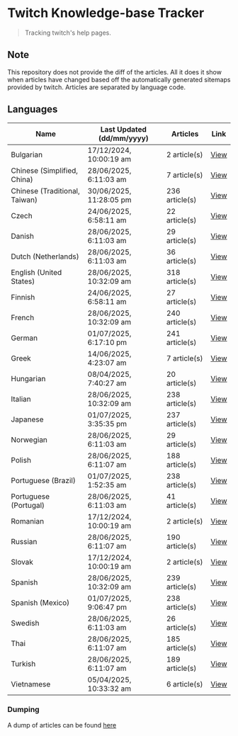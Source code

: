 # Twitch Knowledge-base Tracker
> Tracking twitch's help pages. 

## Note
This repository does not provide the diff of the articles. All it does it show when articles have changed based
off the automatically generated sitemaps provided by twitch. Articles are separated by language code.

## Languages

| Name                          | Last Updated (dd/mm/yyyy) | Articles       | Link                   |
|-------------------------------|---------------------------|----------------|------------------------|
| Bulgarian                     | 17/12/2024, 10:00:19 am   | 2 article(s)   | [View](docs/bg.md)     |
| Chinese (Simplified, China)   | 28/06/2025, 6:11:03 am    | 7 article(s)   | [View](docs/zh_CN.md)  |
| Chinese (Traditional, Taiwan) | 30/06/2025, 11:28:05 pm   | 236 article(s) | [View](docs/zh_TW.md)  |
| Czech                         | 24/06/2025, 6:58:11 am    | 22 article(s)  | [View](docs/cs.md)     |
| Danish                        | 28/06/2025, 6:11:03 am    | 29 article(s)  | [View](docs/da.md)     |
| Dutch (Netherlands)           | 28/06/2025, 6:11:03 am    | 36 article(s)  | [View](docs/nl_NL.md)  |
| English (United States)       | 28/06/2025, 10:32:09 am   | 318 article(s) | [View](docs/en_US.md)  |
| Finnish                       | 24/06/2025, 6:58:11 am    | 27 article(s)  | [View](docs/fi.md)     |
| French                        | 28/06/2025, 10:32:09 am   | 240 article(s) | [View](docs/fr.md)     |
| German                        | 01/07/2025, 6:17:10 pm    | 241 article(s) | [View](docs/de.md)     |
| Greek                         | 14/06/2025, 4:23:07 am    | 7 article(s)   | [View](docs/el.md)     |
| Hungarian                     | 08/04/2025, 7:40:27 am    | 20 article(s)  | [View](docs/hu.md)     |
| Italian                       | 28/06/2025, 10:32:09 am   | 238 article(s) | [View](docs/it.md)     |
| Japanese                      | 01/07/2025, 3:35:35 pm    | 237 article(s) | [View](docs/ja.md)     |
| Norwegian                     | 28/06/2025, 6:11:03 am    | 29 article(s)  | [View](docs/no.md)     |
| Polish                        | 28/06/2025, 6:11:07 am    | 188 article(s) | [View](docs/pl.md)     |
| Portuguese (Brazil)           | 01/07/2025, 1:52:35 am    | 238 article(s) | [View](docs/pt_BR.md)  |
| Portuguese (Portugal)         | 28/06/2025, 6:11:03 am    | 41 article(s)  | [View](docs/pt_PT.md)  |
| Romanian                      | 17/12/2024, 10:00:19 am   | 2 article(s)   | [View](docs/ro.md)     |
| Russian                       | 28/06/2025, 6:11:07 am    | 190 article(s) | [View](docs/ru.md)     |
| Slovak                        | 17/12/2024, 10:00:19 am   | 2 article(s)   | [View](docs/sk.md)     |
| Spanish                       | 28/06/2025, 10:32:09 am   | 239 article(s) | [View](docs/es.md)     |
| Spanish (Mexico)              | 01/07/2025, 9:06:47 pm    | 238 article(s) | [View](docs/es_MX.md)  |
| Swedish                       | 28/06/2025, 6:11:03 am    | 26 article(s)  | [View](docs/sv.md)     |
| Thai                          | 28/06/2025, 6:11:07 am    | 185 article(s) | [View](docs/th.md)     |
| Turkish                       | 28/06/2025, 6:11:07 am    | 189 article(s) | [View](docs/tr.md)     |
| Vietnamese                    | 05/04/2025, 10:33:32 am   | 6 article(s)   | [View](docs/vi.md)     |

### Dumping
A dump of articles can be found [here](docs/RAW.md)